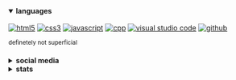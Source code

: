 <details open>
<summary><b>languages</b></summary>
<br>
<a href="#"><img src="https://i.imgur.com/aE3bj6X.png" alt='html5' height='26px'></a>
<a href="#"><img src="https://i.imgur.com/S0Iprni.png" alt='css3' height='26px'></a>
<!-- <a href="#"><img src="https://i.imgur.com/t7BYSKe.png" alt='sass' height='26px'></a> -->
<a href="#"><img src="https://i.imgur.com/r2mqDzW.png" alt='javascript' height='26px'></a>
<!-- <a href="#"><img src="https://i.imgur.com/7a4FXbu.png" alt='react' height='26px'></a>
<a href="#"><img src="https://i.imgur.com/X8YrqqI.png" alt='gatsby' height='26px'></a>
<a href="#"><img src="https://i.imgur.com/ICcnSDY.png" alt='graphQL' height='26px'></a>
<a href="#"><img src="https://i.imgur.com/yqQWM4Y.png" alt='node.js' height='26px'></a>
<a href="#"><img src="https://i.imgur.com/TAe1i3i.png" alt='deno' height='26px'></a>
<a href="#"><img src="https://i.imgur.com/v7H2uW1.png" alt='sql' height='26px'></a>
<a href="#"><img src="https://i.imgur.com/MZXYfIY.png" alt='mysql' height='26px'></a>
<a href="#"><img src="https://i.imgur.com/zhaqUsk.png" alt='mongoDB' height='26px'></a><br> -->
<a href="#"><img src="https://i.imgur.com/7eUUs1C.png" alt='cpp' height='26px'></a>
<a href="#"><img src="https://i.imgur.com/pk25lOJ.png" alt='visual studio code' height='26px'></a>
<!-- <a href="#"><img src="https://i.imgur.com/8GoGwa2.png" alt='git' height='26px'></a> -->
<a href="#"><img src="https://i.imgur.com/S4efLO7.png" alt='github' height='26px'></a>

<sup>definetely not superficial</sup>
</details>

<details>
<summary><b>social media</b></summary>
<br>
<a href="https://github.com/repetitiveblue"><img src="https://i.imgur.com/2YVUmzw.png" alt='github' height='26px'></a>
<a href="https://twitter.com/repetitiveblue"><img src="https://i.imgur.com/QB6RXZM.png" alt='twitter' height='26px'></a>
<a href="https://stackoverflow.com/users/17724474"><img src="https://i.imgur.com/UPaTXgB.png" alt='stackoverflow' height='26px'></a>
<a href="https://www.youtube.com/channel/UCG30ADu-lMYQeq2zrL__bQg"><img src="https://i.imgur.com/SJuuB3k.png" alt='youtube' height='26px'></a>
<a href="https://discord.com/users/674994297644384257"><img src="https://i.imgur.com/ZbAGnEk.png" alt='discord' height='26px'></a>
</details>

<details>
<summary><b>stats</b></summary>
<br>
<img src="https://raw.githubusercontent.com/repetitiveblue/repetitiveblue/master/profile-summary-card-output/solarized/3-stats.svg">
<img src="https://raw.githubusercontent.com/repetitiveblue/repetitiveblue/master/profile-summary-card-output/solarized/4-productive-time.svg">
</details>
